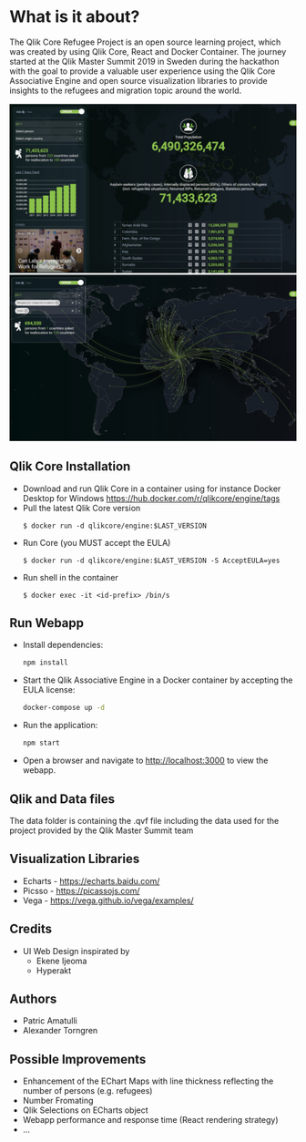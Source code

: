 # What is it about?

The Qlik Core Refugee Project is an open source learning project, which was created by using Qlik Core, React and Docker Container. The journey started at the Qlik Master Summit 2019 in Sweden during the hackathon with the goal to provide a valuable user experience using the Qlik Core Associative Engine and open source visualization libraries to provide insights to the refugees and migration topic around the world. 

![](qcore_refugees.jpg)
![](qcore_refugee_map.jpg)

## Qlik Core Installation

* Download and run Qlik Core in a container using for instance Docker Desktop for Windows https://hub.docker.com/r/qlikcore/engine/tags 
* Pull the latest Qlik Core version 
  ``` 
  $ docker run -d qlikcore/engine:$LAST_VERSION
  ```
* Run Core (you MUST accept the EULA) 
  ```
  $ docker run -d qlikcore/engine:$LAST_VERSION -S AcceptEULA=yes 
  ```
* Run shell in the container 
  ```
  $ docker exec -it <id-prefix> /bin/s
  ```
## Run Webapp

* Install dependencies:
  ```bash
  npm install
  ```
* Start the Qlik Associative Engine in a Docker container by accepting the EULA license:
  ```bash
  docker-compose up -d
  ```
* Run the application:
  ```bash
  npm start
  ```
* Open a browser and navigate to [http://localhost:3000](http://localhost:3000) to view the webapp.

## Qlik and Data files
The data folder is containing the .qvf file including the data used for the project provided by the Qlik Master Summit team

## Visualization Libraries
* Echarts - https://echarts.baidu.com/
* Picsso  - https://picassojs.com/
* Vega    - https://vega.github.io/vega/examples/

## Credits
* UI Web Design inspirated by
    - Ekene Ijeoma
    - Hyperakt

## Authors
* Patric Amatulli 
* Alexander Torngren

## Possible Improvements
* Enhancement of the EChart Maps with line thickness reflecting the number of persons (e.g. refugees)
* Number Fromating
* Qlik Selections on ECharts object
* Webapp performance and response time (React rendering strategy)
* ...
